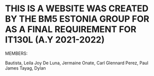 # THIS IS A WEBSITE WAS CREATED BY THE BM5 ESTONIA GROUP FOR AS A FINAL REQUIREMENT FOR IT130L (A.Y 2021-2022)

MEMBERS:

Bautista, Leila Joy 
De Luna, Jermaine 
Onate, Carl Glennard 
Perez, Paul James 
Tayag, Dylan 
